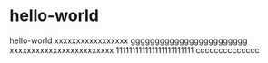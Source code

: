 # hello-world
hello-world
xxxxxxxxxxxxxxxxx
gggggggggggggggggggggggg
xxxxxxxxxxxxxxxxxxxxxxxx
111111111111111111111111
cccccccccccccc
